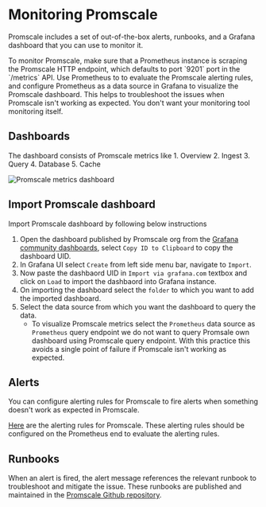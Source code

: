 # Monitoring Promscale
Promscale includes a set of out-of-the-box alerts, runbooks, and a Grafana dashboard that you can use to monitor it.

<highlight type="note">
To monitor Promscale, make sure that a Prometheus instance is scraping the Promscale
HTTP endpoint, which defaults to port `9201` port in the `/metrics` API. Use Prometheus to 
to evaluate the Promscale alerting rules, and configure Prometheus as a data source
in Grafana to visualize the Promscale dashboard. This helps to troubleshoot the
issues when Promscale isn't working as expected. You don't want your monitoring
tool monitoring itself.
</highlight>

## Dashboards

The dashboard consists of Promscale metrics like
    1. Overview
    2. Ingest
    3. Query
    4. Database
    5. Cache

<img class="main-content__illustration"
src="https://s3.amazonaws.com/assets.timescale.com/images/misc/grafana-promscale.jpeg"
alt="Promscale metrics dashboard"/>

<procedure>

## Import Promscale dashboard

Import Promscale dashboard by following below instructions

1.  Open the dashboard published by Promscale org from the [Grafana 
    community dashboards](grafana-promscale-dashboard), select `Copy ID to Clipboard` to copy the dashboard UID.
1.  In Grafana UI select `Create` from left side menu bar, navigate to `Import`.
1.  Now paste the dashbaord UID in `Import via grafana.com` textbox and click 
    on `Load` to import the dashbaord into Grafana instance.
1.  On importing the dashboard select the `folder` to which you want to add the imported
    dashboard.
1.  Select the data source from which you want the dashboard to query the data.
    * To visualize Promscale metrics select the `Prometheus` data source as `Prometheus` query endpoint
      we do not want to query Promsale own dashboard using Promscale query endpoint. With this practice
      this avoids a single point of failure if Promscale isn't working as expected.

</procedure>

## Alerts

You can configure alerting rules for Promscale to fire alerts 
when something doesn't work as expected in Promscale.

[Here](promscale-alerting-rules) are the alerting rules for Promscale. These 
alerting rules should be configured on the Prometheus end to evaluate the alerting rules.

## Runbooks

When an alert is fired, the alert message references the relevant runbook
to troubleshoot and mitigate the issue.
These runbooks are published and
maintained in the [Promscale Github repository](promscale-runbooks).

[grafana-promscale-dashboard]: https://grafana.com/grafana/dashboards/16241
[promscale-alerting-rules]: https://raw.githubusercontent.com/timescale/promscale/master/docs/mixin/alerts/alerts.yaml
[promscale-runbooks]: https://github.com/timescale/promscale/tree/master/docs/runbooks